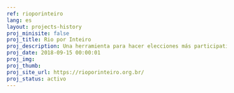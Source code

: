 ```yaml
---
ref: rioporinteiro
lang: es
layout: projects-history
proj_minisite: false
proj_title: Rio por Inteiro
proj_description: Una herramienta para hacer elecciones más participativas. Para las elecciones en Brasil la ciudadanía hace propuestas y las candidaturas comprometerse con ellas.
proj_date: 2018-09-15 00:00:01
proj_img: 
proj_thumb: 
proj_site_url: https://rioporinteiro.org.br/
proj_status: activo
---
```

